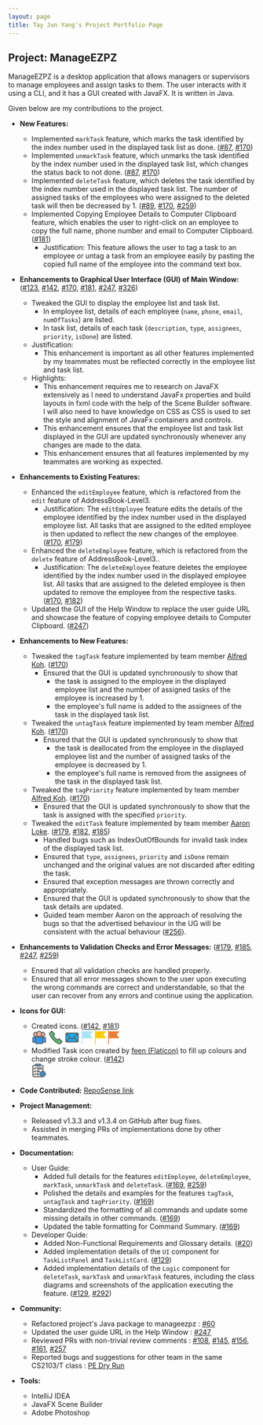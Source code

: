 ```yaml
---
layout: page
title: Tay Jun Yang's Project Portfolio Page
---
```


## Project: ManageEZPZ

ManageEZPZ is a desktop application that allows managers or supervisors to manage employees and assign tasks to them. The user interacts with it using a CLI, and it has a GUI created with JavaFX. It is written in Java.

Given below are my contributions to the project.

* **New Features:**
  * Implemented `markTask` feature, which marks the task identified by the index number used in the displayed task list as done. ([#87](https://github.com/AY2122S2-CS2103-F11-1/tp/pull/87), [#170](https://github.com/AY2122S2-CS2103-F11-1/tp/pull/170))
  * Implemented `unmarkTask` feature, which unmarks the task identified by the index number used in the displayed task list, which changes the status back to not done. ([#87](https://github.com/AY2122S2-CS2103-F11-1/tp/pull/87), [#170](https://github.com/AY2122S2-CS2103-F11-1/tp/pull/170))
  * Implemented `deleteTask` feature, which deletes the task identified by the index number used in the displayed task list. The number of assigned tasks of the employees who were assigned to the deleted task will then be decreased by 1. ([#89](https://github.com/AY2122S2-CS2103-F11-1/tp/pull/89), [#170](https://github.com/AY2122S2-CS2103-F11-1/tp/pull/170), [#259](https://github.com/AY2122S2-CS2103-F11-1/tp/pull/259))
  * Implemented Copying Employee Details to Computer Clipboard feature, which enables the user to right-click on an employee to copy the full name, phone number and email to Computer Clipboard. ([#181](https://github.com/AY2122S2-CS2103-F11-1/tp/pull/181))
    * Justification: This feature allows the user to tag a task to an employee or untag a task from an employee easily by pasting the copied full name of the employee into the command text box.


* **Enhancements to Graphical User Interface (GUI) of Main Window:** ([#123](https://github.com/AY2122S2-CS2103-F11-1/tp/pull/123), [#142](https://github.com/AY2122S2-CS2103-F11-1/tp/pull/142), [#170](https://github.com/AY2122S2-CS2103-F11-1/tp/pull/170), [#181](https://github.com/AY2122S2-CS2103-F11-1/tp/pull/181), [#247](https://github.com/AY2122S2-CS2103-F11-1/tp/pull/247), [#326](https://github.com/AY2122S2-CS2103-F11-1/tp/pull/326))
  * Tweaked the GUI to display the employee list and task list.
    * In employee list, details of each employee (`name`, `phone`, `email`, `numOfTasks`) are listed.
    * In task list, details of each task (`description`, `type`, `assignees`, `priority`, `isDone`) are listed.
  * Justification:
    * This enhancement is important as all other features implemented by my teammates must be reflected correctly in the employee list and task list.
  * Highlights:
    * This enhancement requires me to research on JavaFX extensively as I need to understand JavaFx properties and build layouts in fxml code with the help of the Scene Builder software. I will also need to have knowledge on CSS as CSS is used to set the style and alignment of JavaFx containers and controls.
    * This enhancement ensures that the employee list and task list displayed in the GUI are updated synchronously whenever any changes are made to the data.
    * This enhancement ensures that all features implemented by my teammates are working as expected.


* **Enhancements to Existing Features:**
  * Enhanced the `editEmployee` feature, which is refactored from the `edit` feature of AddressBook-Level3.
    * Justification: The `editEmployee` feature edits the details of the employee identified by the index number used in the displayed employee list. All tasks that are assigned to the edited employee is then updated to reflect the new changes of the employee. ([#170](https://github.com/AY2122S2-CS2103-F11-1/tp/pull/170), [#179](https://github.com/AY2122S2-CS2103-F11-1/tp/pull/179))
  * Enhanced the `deleteEmployee` feature, which is refactored from the `delete` feature of AddressBook-Level3..
    * Justification: The `deleteEmployee` feature deletes the employee identified by the index number used in the displayed employee list. All tasks that are assigned to the deleted employee is then updated to remove the employee from the respective tasks. ([#170](https://github.com/AY2122S2-CS2103-F11-1/tp/pull/170), [#182](https://github.com/AY2122S2-CS2103-F11-1/tp/pull/182))
  * Updated the GUI of the Help Window to replace the user guide URL and showcase the feature of copying employee details to Computer Clipboard. ([#247](https://github.com/AY2122S2-CS2103-F11-1/tp/pull/247))


* **Enhancements to New Features:**
  * Tweaked the `tagTask` feature implemented by team member [Alfred Koh](https://ay2122s2-cs2103-f11-1.github.io/tp/team/alfredkohhh.html). ([#170](https://github.com/AY2122S2-CS2103-F11-1/tp/pull/170))
    * Ensured that the GUI is updated synchronously to show that
      * the task is assigned to the employee in the displayed employee list and the number of assigned tasks of the employee is increased by 1.
      * the employee's full name is added to the assignees of the task in the displayed task list.
  * Tweaked the `untagTask` feature implemented by team member [Alfred Koh](https://ay2122s2-cs2103-f11-1.github.io/tp/team/alfredkohhh.html). ([#170](https://github.com/AY2122S2-CS2103-F11-1/tp/pull/170))
    * Ensured that the GUI is updated synchronously to show that
      * the task is deallocated from the employee in the displayed employee list and the number of assigned tasks of the employee is decreased by 1.
      * the employee's full name is removed from the assignees of the task in the displayed task list.
  * Tweaked the `tagPriority` feature implemented by team member [Alfred Koh](https://ay2122s2-cs2103-f11-1.github.io/tp/team/alfredkohhh.html). ([#170](https://github.com/AY2122S2-CS2103-F11-1/tp/pull/170))
    * Ensured that the GUI is updated synchronously to show that the task is assigned with the specified `priority`.
  * Tweaked the `editTask` feature implemented by team member [Aaron Loke](https://ay2122s2-cs2103-f11-1.github.io/tp/team/aaron-ljx.html). ([#179](https://github.com/AY2122S2-CS2103-F11-1/tp/pull/179), [#182](https://github.com/AY2122S2-CS2103-F11-1/tp/pull/182), [#185](https://github.com/AY2122S2-CS2103-F11-1/tp/pull/185))
    * Handled bugs such as IndexOutOfBounds for invalid task index of the displayed task list.
    * Ensured that `type`, `assignees`, `priority` and `isDone` remain unchanged and the original values are not discarded after editing the task.
    * Ensured that exception messages are thrown correctly and appropriately.
    * Ensured that the GUI is updated synchronously to show that the task details are updated.
    * Guided team member Aaron on the approach of resolving the bugs so that the advertised behaviour in the UG will be consistent with the actual behaviour ([#256](https://github.com/AY2122S2-CS2103-F11-1/tp/pull/256)).
    

* **Enhancements to Validation Checks and Error Messages:** ([#179](https://github.com/AY2122S2-CS2103-F11-1/tp/pull/179), [#185](https://github.com/AY2122S2-CS2103-F11-1/tp/pull/185), [#247](https://github.com/AY2122S2-CS2103-F11-1/tp/pull/247), [#259](https://github.com/AY2122S2-CS2103-F11-1/tp/pull/259))
  * Ensured that all validation checks are handled properly.
  * Ensured that all error messages shown to the user upon executing the wrong commands are correct and understandable, so that the user can recover from any errors and continue using the application.


* **Icons for GUI:**
  * Created icons. ([#142](https://github.com/AY2122S2-CS2103-F11-1/tp/pull/142), [#181](https://github.com/AY2122S2-CS2103-F11-1/tp/pull/181))
  <br> <img height="30" src="../images/employee_icon.png" width="30"/> <img height="30" src="../images/phone_icon.png" width="30"/> <img height="30" src="../images/email_icon.png" width="30"/> <img height="30" src="../images/priorities_low.png" width="23"/> <img height="30" src="../images/priorities_medium.png" width="23"/> <img height="30" src="../images/priorities_high.png" width="23"/>
  * Modified Task icon created by <a href="https://www.flaticon.com/premium-icon/task_3774569">feen (Flaticon)</a> to fill up colours and change stroke colour. ([#142](https://github.com/AY2122S2-CS2103-F11-1/tp/pull/142))
  <br> <img height="30" src="../images/task_icon.png" width="30"/>


* **Code Contributed:** [RepoSense link](https://nus-cs2103-ay2122s2.github.io/tp-dashboard/?search=dannytayjy&breakdown=true&sort=groupTitle&sortWithin=title&since=2022-02-18&timeframe=commit&mergegroup=&groupSelect=groupByRepos&checkedFileTypes=docs~functional-code~test-code~other)


* **Project Management:**
  * Released v1.3.3 and v1.3.4 on GitHub after bug fixes.
  * Assisted in merging PRs of implementations done by other teammates.


* **Documentation:**
  * User Guide:
    * Added full details for the features `editEmployee`, `deleteEmployee`, `markTask`, `unmarkTask` and `deleteTask`. ([#169](https://github.com/AY2122S2-CS2103-F11-1/tp/pull/169), [#259](https://github.com/AY2122S2-CS2103-F11-1/tp/pull/259))
    * Polished the details and examples for the features `tagTask`, `untagTask` and `tagPriority`. ([#169](https://github.com/AY2122S2-CS2103-F11-1/tp/pull/169))
    * Standardized the formatting of all commands and update some missing details in other commands. ([#169](https://github.com/AY2122S2-CS2103-F11-1/tp/pull/169))
    * Updated the table formatting for Command Summary. ([#169](https://github.com/AY2122S2-CS2103-F11-1/tp/pull/169))
  * Developer Guide:
    * Added Non-Functional Requirements and Glossary details. ([#20](https://github.com/AY2122S2-CS2103-F11-1/tp/pull/20))
    * Added implementation details of the `UI` component for `TaskListPanel` and `TaskListCard`. ([#129](https://github.com/AY2122S2-CS2103-F11-1/tp/pull/129))
    * Added implementation details of the `Logic` component for `deleteTask`, `markTask` and `unmarkTask` features, including the class diagrams and screenshots of the application executing the feature. ([#129](https://github.com/AY2122S2-CS2103-F11-1/tp/pull/129), [#292](https://github.com/AY2122S2-CS2103-F11-1/tp/pull/292))


* **Community:**
  * Refactored project's Java package to manageezpz : [#60](https://github.com/AY2122S2-CS2103-F11-1/tp/pull/60)
  * Updated the user guide URL in the Help Window : [#247](https://github.com/AY2122S2-CS2103-F11-1/tp/pull/247)
  * Reviewed PRs with non-trivial review comments : [#108](https://github.com/AY2122S2-CS2103-F11-1/tp/pull/108), [#145](https://github.com/AY2122S2-CS2103-F11-1/tp/pull/145), [#156](https://github.com/AY2122S2-CS2103-F11-1/tp/pull/156), [#161](https://github.com/AY2122S2-CS2103-F11-1/tp/pull/161), [#257](https://github.com/AY2122S2-CS2103-F11-1/tp/pull/257)
  * Reported bugs and suggestions for other team in the same CS2103/T class : [PE Dry Run](https://github.com/dannytayjy/ped/issues)


* **Tools:**
  * IntelliJ IDEA
  * JavaFX Scene Builder
  * Adobe Photoshop
